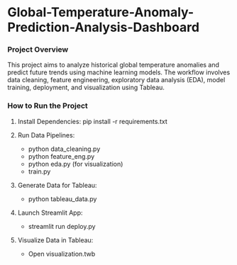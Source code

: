# Global-Temperature-Anomaly-Prediction-Analysis-Dashboard


### Project Overview

This project aims to analyze historical global temperature anomalies and predict future trends using machine learning models. The workflow involves data cleaning, feature engineering, exploratory data analysis (EDA), model training, deployment, and visualization using Tableau.


### How to Run the Project

1. Install Dependencies:
pip install -r requirements.txt

2. Run Data Pipelines:
    - python data_cleaning.py
    - python feature_eng.py
    - python eda.py (for visualization)
    - train.py

3. Generate Data for Tableau:
    - python tableau_data.py

4. Launch Streamlit App:
    - streamlit run deploy.py

5. Visualize Data in Tableau:
    - Open visualization.twb
